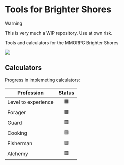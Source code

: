 # Tools for Brighter Shores

> [!WARNING]
> This is very much a WIP repository. Use at own risk.


Tools and calculators for the MMORPG Brighter Shores

<img src="https://shared.akamai.steamstatic.com/store_item_assets/steam/apps/2791440/header.jpg" />




## Calculators

Progress in implemeting calculators:


| Profession          | Status |
| ------------------- | :----: |
| Level to experience |   🟧    |
| Forager             |   🟧    |
| Guard               |   🟥    |
| Cooking             |   🟥    |
| Fisherman           |   🟥    |
| Alchemy             |   🟥    |